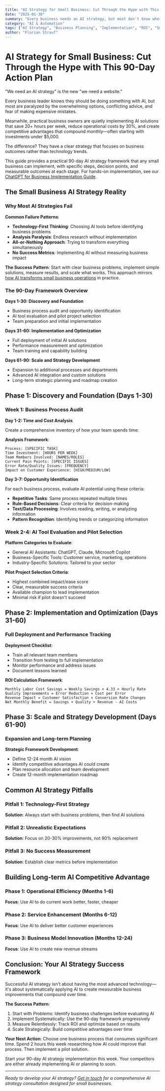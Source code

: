 ```yaml
---
title: "AI Strategy for Small Business: Cut Through the Hype with This 90-Day Action Plan"
date: "2025-01-30"
summary: "Every business needs an AI strategy, but most don't know where to start. This practical 90-day plan shows exactly how to evaluate, implement, and scale AI in your business with measurable ROI."
category: "AI & Automation"
tags: ["AI Strategy", "Business Planning", "Implementation", "ROI", "Small Business", "90-Day Plan"]
author: "Florian Strauf"
---
```


# AI Strategy for Small Business: Cut Through the Hype with This 90-Day Action Plan

"We need an AI strategy" is the new "we need a website."

Every business leader knows they should be doing something with AI, but most are paralyzed by the overwhelming options, conflicting advice, and fear of making expensive mistakes.

Meanwhile, practical business owners are quietly implementing AI solutions that save 20+ hours per week, reduce operational costs by 30%, and create competitive advantages that compound monthly—often starting with investments under $5,000.

The difference? They have a clear strategy that focuses on business outcomes rather than technology trends.

This guide provides a practical 90-day AI strategy framework that any small business can implement, with specific steps, decision points, and measurable outcomes at each stage. For hands-on implementation, see our [ChatGPT for Business Implementation Guide](/blog/posts/2025-06-22-chatgpt-for-business-practical-implementation-guide/).

## The Small Business AI Strategy Reality

### Why Most AI Strategies Fail

**Common Failure Patterns**:
- **Technology-First Thinking**: Choosing AI tools before identifying business problems
- **Analysis Paralysis**: Endless research without implementation
- **All-or-Nothing Approach**: Trying to transform everything simultaneously
- **No Success Metrics**: Implementing AI without measuring business impact

**The Success Pattern**:
Start with clear business problems, implement simple solutions, measure results, and scale what works. This approach mirrors [how AI transforms small business operations](/blog/posts/2025-06-22-how-ai-transforms-small-business-practical-examples/) in practice.

### The 90-Day Framework Overview

**Days 1-30: Discovery and Foundation**
- Business process audit and opportunity identification
- AI tool evaluation and pilot project selection
- Team preparation and initial implementation

**Days 31-60: Implementation and Optimization**
- Full deployment of initial AI solutions
- Performance measurement and optimization
- Team training and capability building

**Days 61-90: Scale and Strategy Development**
- Expansion to additional processes and departments
- Advanced AI integration and custom solutions
- Long-term strategic planning and roadmap creation

## Phase 1: Discovery and Foundation (Days 1-30)

### Week 1: Business Process Audit

**Day 1-2: Time and Cost Analysis**

Create a comprehensive inventory of how your team spends time:

**Analysis Framework**:
```
Process: [SPECIFIC TASK]
Time Investment: [HOURS PER WEEK]
Team Members Involved: [NAMES/ROLES]
Current Pain Points: [SPECIFIC ISSUES]
Error Rate/Quality Issues: [FREQUENCY]
Impact on Customer Experience: [HIGH/MEDIUM/LOW]
```

**Day 3-7: Opportunity Identification**

For each business process, evaluate AI potential using these criteria:
- **Repetitive Tasks**: Same process repeated multiple times
- **Rule-Based Decisions**: Clear criteria for decision-making
- **Text/Data Processing**: Involves reading, writing, or analyzing information
- **Pattern Recognition**: Identifying trends or categorizing information

### Week 2-4: AI Tool Evaluation and Pilot Selection

**Platform Categories to Evaluate**:
- General AI Assistants: ChatGPT, Claude, Microsoft Copilot
- Business-Specific Tools: Customer service, marketing, operations
- Industry-Specific Solutions: Tailored to your sector

**Pilot Project Selection Criteria**:
- Highest combined impact/ease score
- Clear, measurable success criteria
- Available champion to lead implementation
- Minimal risk if pilot doesn't succeed

## Phase 2: Implementation and Optimization (Days 31-60)

### Full Deployment and Performance Tracking

**Deployment Checklist**:
- Train all relevant team members
- Transition from testing to full implementation
- Monitor performance and address issues
- Document lessons learned

**ROI Calculation Framework**:
```
Monthly Labor Cost Savings = Weekly Savings × 4.33 × Hourly Rate
Quality Improvements = Error Reduction × Cost per Error
Revenue Impact = Customer Satisfaction × Conversion Rate Changes
Net Monthly Benefit = Savings + Quality + Revenue - AI Costs
```

## Phase 3: Scale and Strategy Development (Days 61-90)

### Expansion and Long-term Planning

**Strategic Framework Development**:
- Define 12-24 month AI vision
- Identify competitive advantages AI could create
- Plan resource allocation and team development
- Create 12-month implementation roadmap

## Common AI Strategy Pitfalls

### Pitfall 1: Technology-First Strategy
**Solution**: Always start with business problems, then find AI solutions

### Pitfall 2: Unrealistic Expectations
**Solution**: Focus on 20-30% improvements, not 90% replacement

### Pitfall 3: No Success Measurement
**Solution**: Establish clear metrics before implementation

## Building Long-term AI Competitive Advantage

### Phase 1: Operational Efficiency (Months 1-6)
**Focus**: Use AI to do current work better, faster, cheaper

### Phase 2: Service Enhancement (Months 6-12)
**Focus**: Use AI to deliver better customer experiences

### Phase 3: Business Model Innovation (Months 12-24)
**Focus**: Use AI to create new revenue streams

## Conclusion: Your AI Strategy Success Framework

Successful AI strategy isn't about having the most advanced technology—it's about systematically applying AI to create measurable business improvements that compound over time.

**The Success Pattern**:
1. Start with Problems: Identify business challenges before evaluating AI
2. Implement Systematically: Use the 90-day framework progressively
3. Measure Relentlessly: Track ROI and optimize based on results
4. Scale Strategically: Build competitive advantages over time

**Your Next Action**:
Choose one business process that consumes significant time. Spend 2 hours this week researching how AI could improve that process. Then implement a pilot solution.

Start your 90-day AI strategy implementation this week. Your competitors are either already implementing AI or planning to soon.

---

*Ready to develop your AI strategy? [Get in touch](/services) for a comprehensive AI strategy consultation designed for small businesses.*